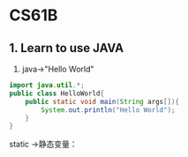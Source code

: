 # CS61B

## 1. Learn to use JAVA
1. java->"Hello World"
``` java
import java.util.*;
public class HelloWorld{
	public static void main(String args[]){
        System.out.println("Hello World");
	}    
}
```

static ->静态变量：

